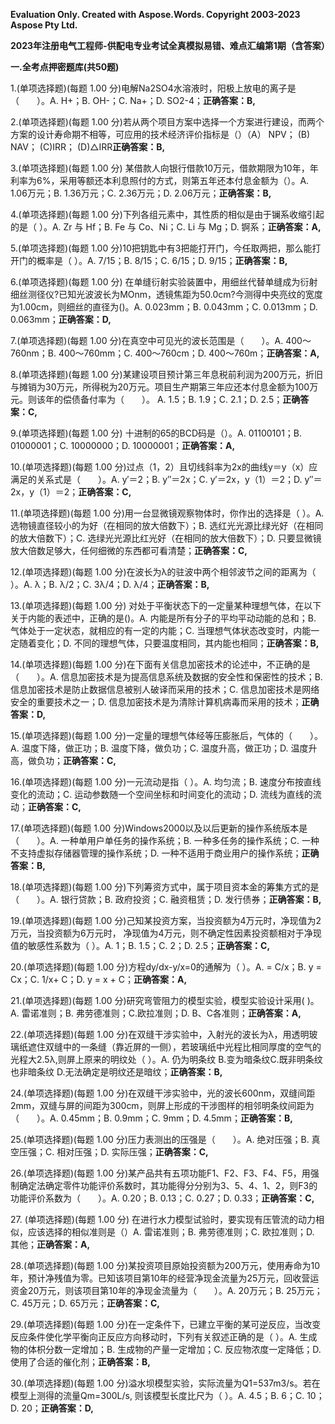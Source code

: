 ﻿**Evaluation Only. Created with Aspose.Words. Copyright 2003-2023 Aspose Pty Ltd.**

**2023年注册电气工程师-供配电专业考试全真模拟易错、难点汇编第1期（含答案）**

**一.全考点押密题库(共50题)**

1\.(单项选择题)(每题 1.00 分)电解Na2SO4水溶液时，阳极上放电的离子是（　　）。A. H+；B. OH-；C. Na+；D. SO2-4；**正确答案：B,**

2\.(单项选择题)(每题 1.00 分)若从两个项目方案中选择一个方案进行建设，而两个方案的设计寿命期不相等，可应用的技术经济评价指标是（）（A） NPV； (B) NAV； (C)IRR； (D)△IRR**正确答案：B,**

3\.(单项选择题)(每题 1.00 分) 某借款人向银行借款10万元，借款期限为10年，年利率为6%，采用等额还本利息照付的方式，则第五年还本付息金额为（）。A. 1.06万元；B. 1.36万元；C. 2.36万元；D. 2.06万元；**正确答案：B,**



4\.(单项选择题)(每题 1.00 分)下列各组元素中，其性质的相似是由于镧系收缩引起的是（ ）。A. Zr 与 Hf；B. Fe 与 Co、Ni；C. Li 与 Mg；D. 锕系；**正确答案：A,**

5\.(单项选择题)(每题 1.00 分)10把钥匙中有3把能打开门，今任取两把，那么能打开门的概率是（ ）。A. 7/15；B. 8/15；C. 6/15；D. 9/15；**正确答案：B,**



6\.(单项选择题)(每题 1.00 分) 在单缝衍射实验装置中，用细丝代替单缝成为衍射细丝测径仪?已知光波波长为MOnm，透镜焦距为50.0cm?今测得中央亮纹的宽度为1.00cm，则细丝的直径为()。A. 0.023mm；B. 0.043mm；C. 0.013mm；D. 0.063mm；**正确答案：D,**



7\.(单项选择题)(每题 1.00 分)在真空中可见光的波长范围是（　　）。A. 400～760nm；B. 400～760mm；C. 400～760cm；D. 400～760m；**正确答案：A,**



8\.(单项选择题)(每题 1.00 分)某建设项目预计第三年息税前利润为200万元，折旧与摊销为30万元，所得税为20万元。项目生产期第三年应还本付息金额为100万元。则该年的偿债备付率为（　　）。 A. 1.5；B. 1.9；C. 2.1；D. 2.5；**正确答案：C,**

9\.(单项选择题)(每题 1.00 分) 十进制的65的BCD码是（）。A. 01100101；B. 01000001；C. 10000000；D. 10000001；**正确答案：A,**

10\.(单项选择题)(每题 1.00 分)过点（1，2）且切线斜率为2x的曲线y＝y（x）应满足的关系式是（　　）。A. y′＝2；B. y″＝2x；C. y′＝2x，y（1）＝2；D. y″＝2x，y（1）＝2；**正确答案：C,**

11\.(单项选择题)(每题 1.00 分)用一台显微镜观察物体时，你作出的选择是（ ）。A. 选物镜直径较小的为好（在相同的放大倍数下）；B. 选红光光源比绿光好（在相同的放大倍数下）；C. 选绿光光源比红光好（在相同的放大倍数下）；D. 只要显微镜放大倍数足够大，任何细微的东西都可看清楚；**正确答案：C,**

12\.(单项选择题)(每题 1.00 分)在波长为λ的驻波中两个相邻波节之间的距离为（ ）。A. λ；B. λ/2；C. 3λ/4；D. λ/4；**正确答案：B,**

13\.(单项选择题)(每题 1.00 分) 对处于平衡状态下的一定量某种理想气体，在以下关于内能的表述中，正确的是()。A. 内能是所有分子的平均平动动能的总和；B. 气体处于一定状态，就相应的有一定的内能；C. 当理想气体状态改变时，内能一定随着变化；D. 不同的理想气体，只要温度相同，其内能也相同；**正确答案：B,**

14\.(单项选择题)(每题 1.00 分)在下面有关信息加密技术的论述中，不正确的是（　　）。A. 信息加密技术是为提高信息系统及数据的安全性和保密性的技术；B. 信息加密技术是防止数据信息被别人破译而采用的技术；C. 信息加密技术是网络安全的重要技术之一；D. 信息加密技术是为清除计算机病毒而采用的技术；**正确答案：D,**

15\.(单项选择题)(每题 1.00 分)一定量的理想气体经等压膨胀后，气体的（　　）。A. 温度下降，做正功；B. 温度下降，做负功；C. 温度升高，做正功；D. 温度升高，做负功；**正确答案：C,**

16\.(单项选择题)(每题 1.00 分)一元流动是指（ ）。A. 均匀流；B. 速度分布按直线变化的流动；C. 运动参数随一个空间坐标和时间变化的流动；D. 流线为直线的流动；**正确答案：C,**

17\.(单项选择题)(每题 1.00 分)Windows2000以及以后更新的操作系统版本是（　　）。A. 一种单用户单任务的操作系统；B. 一种多任务的操作系统；C. 一种不支持虚拟存储器管理的操作系统；D. 一种不适用于商业用户的操作系统；**正确答案：B,**

18\.(单项选择题)(每题 1.00 分)下列筹资方式中，属于项目资本金的筹集方式的是（　　）。A. 银行贷款；B. 政府投资；C. 融资租赁；D. 发行债券；**正确答案：B,**

19\.(单项选择题)(每题 1.00 分)己知某投资方案，当投资额为4万元时，净现值为2万元，当投资额为6万元时， 净现值为4万元，则不确定性因素投资额相对于净现值的敏感性系数为（ ）。A. 1；B. 1.5；C. 2；D. 2.5；**正确答案：C,**

20\.(单项选择题)(每题 1.00 分)方程dy/dx-y/x=0的通解为（ ）。A. = C/x；B. y = Cx；C. 1/x+ C；D. y = x + C；**正确答案：A,**

21\.(单项选择题)(每题 1.00 分)研究弯管阻力的模型实验，模型实验设计采用( )。A. 雷诺准则；B. 弗劳德准则；C.欧拉准则；D. B、C各准则；**正确答案：A,**

22\.(单项选择题)(每题 1.00 分)在双缝干涉实验中，入射光的波长为λ，用透明玻璃纸遮住双缝中的一条缝（靠近屏的一侧），若玻璃纸中光程比相同厚度的空气的光程大2.5λ,则屏上原来的明纹处（ ）。A. 仍为明条纹 B.变为暗条纹C.既非明条纹也非暗条纹 D.无法确定是明纹还是暗纹；**正确答案：B,**

24\.(单项选择题)(每题 1.00 分)在双缝干涉实验中，光的波长600nm，双缝间距2mm，双缝与屏的间距为300cm，则屏上形成的干涉图样的相邻明条纹间距为（　　）。A. 0.45mm；B. 0.9mm；C. 9mm；D. 4.5mm；**正确答案：B,**

25\.(单项选择题)(每题 1.00 分)压力表测出的压强是（　　）。A. 绝对压强；B. 真空压强；C. 相对压强；D. 实际压强；**正确答案：C,**

26\.(单项选择题)(每题 1.00 分)某产品共有五项功能F1、F2、F3、F4、F5，用强制确定法确定零件功能评价系数时，其功能得分分别为3、5、4、1、2，则F3的功能评价系数为（　　）。A. 0.20；B. 0.13；C. 0.27；D. 0.33；**正确答案：C,**

27\.
(单项选择题)(每题 1.00 分) 在进行水力模型试验时，要实现有压管流的动力相似，应该选择的相似准则是（）A. 雷诺准则；B. 弗劳德准则；C. 欧拉准则；D. 其他；**正确答案：A,**

28\.(单项选择题)(每题 1.00 分)某投资项目原始投资额为200万元，使用寿命为10年，预计净残值为零。已知该项目第10年的经营净现金流量为25万元，回收营运资金20万元，则该项目第10年的净现金流量为（　　）。A. 20万元；B. 25万元；C. 45万元；D. 65万元；**正确答案：C,**

29\.(单项选择题)(每题 1.00 分)在一定条件下，已建立平衡的某可逆反应，当改变反应条件使化学平衡向正反应方向移动时，下列有关叙述正确的是（ ）。A. 生成物的体枳分数一定增加；B. 生成物的产量一定增加；C. 反应物浓度一定降低；D. 使用了合适的催化剂；**正确答案：B,**

30\.(单项选择题)(每题 1.00 分)溢水坝模型实验，实际流量为Q1=537m3/s。若在模型上测得的流量Qm=300L/s, 则该模型长度比尺为（ ）。A. 4.5；B. 6；C. 10；D. 20；**正确答案：D,**
